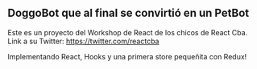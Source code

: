## DoggoBot que al final se convirtió en un PetBot 

Este es un proyecto del Workshop de React de los chicos de React Cba. 
Link a su Twitter: https://twitter.com/reactcba <br />

Implementando React, Hooks y una primera store pequeñita con Redux! <br />

